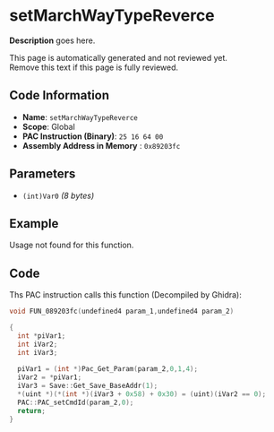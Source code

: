 # setMarchWayTypeReverce

**Description** goes here.

This page is automatically generated and not reviewed yet.<br>Remove this text if this page is fully reviewed.

## Code Information

- **Name**: `setMarchWayTypeReverce`
- **Scope**: Global
- **PAC Instruction (Binary)**: `25 16 64 00`
- **Assembly Address in Memory** : `0x89203fc`

## Parameters

- `(int)Var0` *(8 bytes)*

## Example

Usage not found for this function.

## Code

Ths PAC instruction calls this function (Decompiled by Ghidra):

```c
void FUN_089203fc(undefined4 param_1,undefined4 param_2)

{
  int *piVar1;
  int iVar2;
  int iVar3;
  
  piVar1 = (int *)Pac_Get_Param(param_2,0,1,4);
  iVar2 = *piVar1;
  iVar3 = Save::Get_Save_BaseAddr(1);
  *(uint *)(*(int *)(iVar3 + 0x58) + 0x30) = (uint)(iVar2 == 0);
  PAC::PAC_setCmdId(param_2,0);
  return;
}
```

